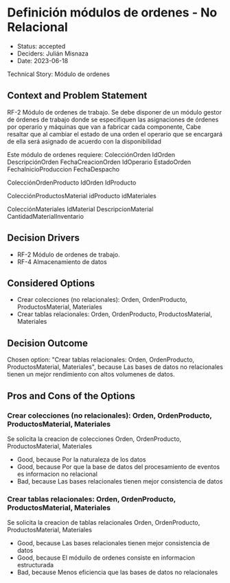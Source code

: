 # Definición módulos de ordenes - No Relacional

* Status: accepted
* Deciders: Julián Misnaza
* Date: 2023-06-18

Technical Story: Módulo de ordenes

## Context and Problem Statement

RF-2 Módulo de ordenes de trabajo.
Se debe disponer de un módulo gestor de órdenes de trabajo donde se especifiquen las asignaciones de órdenes por operario y máquinas que van a fabricar cada componente, Cabe resaltar que al cambiar el estado de una orden el operario que se encargará de ella será asignado de acuerdo con la disponibilidad

Este módulo de ordenes requiere: 
ColecciónOrden
IdOrden
DescripciónOrden
FechaCreacionOrden
IdOperario
EstadoOrden
FechaInicioProduccion
FechaDespacho

ColecciónOrdenProducto
IdOrden
IdProducto

ColecciónProductosMaterial
idProducto
idMateriales

ColecciónMateriales
IdMaterial
DescripcionMaterial
CantidadMaterialInventario

## Decision Drivers

* RF-2 Módulo de ordenes de trabajo.
* RF-4 Almacenamiento de datos

## Considered Options

* Crear colecciones (no relacionales): Orden, OrdenProducto, ProductosMaterial, Materiales
* Crear tablas relacionales: Orden, OrdenProducto, ProductosMaterial, Materiales

## Decision Outcome

Chosen option: "Crear tablas relacionales: Orden, OrdenProducto, ProductosMaterial, Materiales", because Las bases de datos no relacionales tienen un mejor rendimiento con altos volumenes de datos.

## Pros and Cons of the Options

### Crear colecciones (no relacionales): Orden, OrdenProducto, ProductosMaterial, Materiales

Se solicita la creacion de colecciones Orden, OrdenProducto, ProductosMaterial, Materiales

* Good, because Por la naturaleza de los datos
* Good, because Por que la base de datos del procesamiento de eventos es informacion no relacional
* Bad, because Las bases relacionales tienen mejor consistencia de datos

### Crear tablas relacionales: Orden, OrdenProducto, ProductosMaterial, Materiales

Se solicita la creacion de tablas relacionales Orden, OrdenProducto, ProductosMaterial, Materiales

* Good, because Las bases relacionales tienen mejor consistencia de datos
* Good, because El móduilo de ordenes consiste en informacion estructurada
* Bad, because Menos eficiencia que las bases de datos no relacionales
